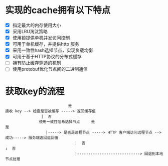 # 实现的cache拥有以下特点
* [x] 指定最大的内存使用大小
* [x] 采用LRU淘汰策略
* [x] 使用锁提供单机并发访问控制
* [x] 可用于单机缓存，并提供http 服务
* [x] 采用一致性hash选择节点，实现负载均衡
* [x] 可用于基于HTTP协议的分布式缓存
* [ ] 拥有防止缓存穿透的机制
* [ ] 使用protobuf优化节点间的二进制通信
# 获取key的流程
```shell
                            是
接收 key --> 检查是否被缓存 -----> 返回缓存值
                |  否                         
               使用一致性哈希选择节点     是                                    是
                  |-----> 是否是远程节点 -----> HTTP 客户端访问远程节点 --> 成功-----> 服务端返回返回值
                               |  否                                    ↓  否
                               |----------------------------> 回退到本地节点处理
```
                            

